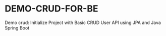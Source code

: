 # DEMO-CRUD-FOR-BE
Demo crud: Initialize Project with Basic CRUD User API using JPA and Java Spring Boot 
